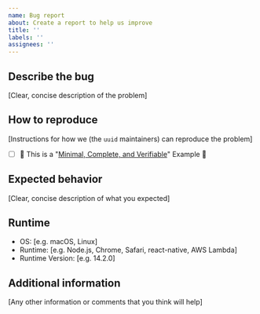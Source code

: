 ```yaml
---
name: Bug report
about: Create a report to help us improve
title: ''
labels: ''
assignees: ''
---
```


<!--
READ THIS FIRST: If you are using Node.js 13.x please make sure to upgrade to the latest Node.js
version before filing your bug report. Node.js 13.x is NOT supported by this library.
-->

## Describe the bug

[Clear, concise description of the problem]

## How to reproduce

[Instructions for how we (the `uuid` maintainers) can reproduce the problem]

- [ ] &#X1f389; This is a "[Minimal, Complete, and Verifiable](https://stackoverflow.com/help/minimal-reproducible-example)" Example &#X1f389;

## Expected behavior

[Clear, concise description of what you expected]

## Runtime

- OS: [e.g. macOS, Linux]
- Runtime: [e.g. Node.js, Chrome, Safari, react-native, AWS Lambda]
- Runtime Version: [e.g. 14.2.0]

## Additional information

[Any other information or comments that you think will help]
